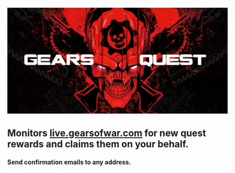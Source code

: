 ![logo](https://github.com/TheanosLearning/GearsQuest/raw/master/images/gears-quest-logo.png)

## Monitors [live.gearsofwar.com](http://live.gearsofwar.com/) for new quest rewards and claims them on your behalf.

#### Send confirmation emails to any address.
